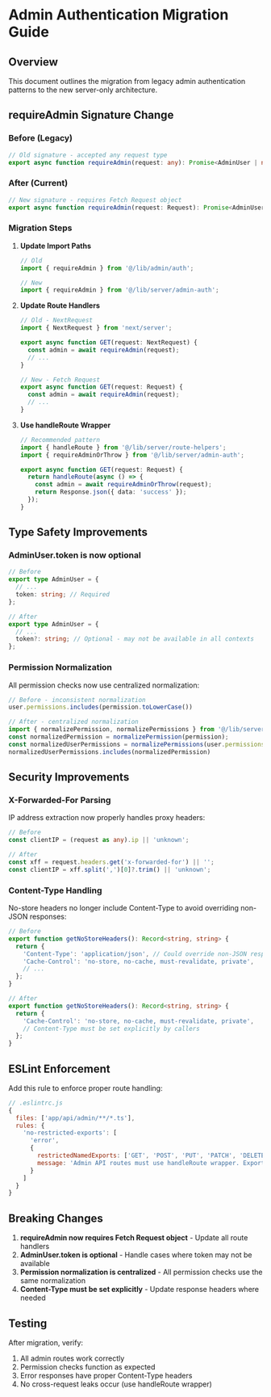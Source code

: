 # Admin Authentication Migration Guide

## Overview

This document outlines the migration from legacy admin authentication patterns to the new server-only architecture.

## requireAdmin Signature Change

### Before (Legacy)
```typescript
// Old signature - accepted any request type
export async function requireAdmin(request: any): Promise<AdminUser | null>
```

### After (Current)
```typescript
// New signature - requires Fetch Request object
export async function requireAdmin(request: Request): Promise<AdminUser | null>
```

### Migration Steps

1. **Update Import Paths**
   ```typescript
   // Old
   import { requireAdmin } from '@/lib/admin/auth';
   
   // New
   import { requireAdmin } from '@/lib/server/admin-auth';
   ```

2. **Update Route Handlers**
   ```typescript
   // Old - NextRequest
   import { NextRequest } from 'next/server';
   
   export async function GET(request: NextRequest) {
     const admin = await requireAdmin(request);
     // ...
   }
   
   // New - Fetch Request
   export async function GET(request: Request) {
     const admin = await requireAdmin(request);
     // ...
   }
   ```

3. **Use handleRoute Wrapper**
   ```typescript
   // Recommended pattern
   import { handleRoute } from '@/lib/server/route-helpers';
   import { requireAdminOrThrow } from '@/lib/server/admin-auth';
   
   export async function GET(request: Request) {
     return handleRoute(async () => {
       const admin = await requireAdminOrThrow(request);
       return Response.json({ data: 'success' });
     });
   }
   ```

## Type Safety Improvements

### AdminUser.token is now optional
```typescript
// Before
export type AdminUser = {
  // ...
  token: string; // Required
};

// After
export type AdminUser = {
  // ...
  token?: string; // Optional - may not be available in all contexts
};
```

### Permission Normalization
All permission checks now use centralized normalization:
```typescript
// Before - inconsistent normalization
user.permissions.includes(permission.toLowerCase())

// After - centralized normalization
import { normalizePermission, normalizePermissions } from '@/lib/server/security';
const normalizedPermission = normalizePermission(permission);
const normalizedUserPermissions = normalizePermissions(user.permissions);
normalizedUserPermissions.includes(normalizedPermission)
```

## Security Improvements

### X-Forwarded-For Parsing
IP address extraction now properly handles proxy headers:
```typescript
// Before
const clientIP = (request as any).ip || 'unknown';

// After
const xff = request.headers.get('x-forwarded-for') || '';
const clientIP = xff.split(',')[0]?.trim() || 'unknown';
```

### Content-Type Handling
No-store headers no longer include Content-Type to avoid overriding non-JSON responses:
```typescript
// Before
export function getNoStoreHeaders(): Record<string, string> {
  return {
    'Content-Type': 'application/json', // Could override non-JSON responses
    'Cache-Control': 'no-store, no-cache, must-revalidate, private',
    // ...
  };
}

// After
export function getNoStoreHeaders(): Record<string, string> {
  return {
    'Cache-Control': 'no-store, no-cache, must-revalidate, private',
    // Content-Type must be set explicitly by callers
  };
}
```

## ESLint Enforcement

Add this rule to enforce proper route handling:

```javascript
// .eslintrc.js
{
  files: ['app/api/admin/**/*.ts'],
  rules: {
    'no-restricted-exports': [
      'error',
      {
        restrictedNamedExports: ['GET', 'POST', 'PUT', 'PATCH', 'DELETE'],
        message: 'Admin API routes must use handleRoute wrapper. Export a function that returns handleRoute(...) instead.'
      }
    ]
  }
}
```

## Breaking Changes

1. **requireAdmin now requires Fetch Request object** - Update all route handlers
2. **AdminUser.token is optional** - Handle cases where token may not be available
3. **Permission normalization is centralized** - All permission checks use the same normalization
4. **Content-Type must be set explicitly** - Update response headers where needed

## Testing

After migration, verify:
1. All admin routes work correctly
2. Permission checks function as expected
3. Error responses have proper Content-Type headers
4. No cross-request leaks occur (use handleRoute wrapper)
